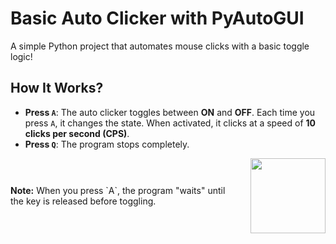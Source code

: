 # Basic Auto Clicker with PyAutoGUI

A simple Python project that automates mouse clicks with a basic toggle logic! 

## How It Works?

- **Press `A`**: The auto clicker toggles between **ON** and **OFF**. Each time you press `A`, it changes the state. When activated, it clicks at a speed of **10 clicks per second (CPS)**.
- **Press `Q`**: The program stops completely. 

<div style="display: flex; align-items: center; justify-content: space-between; gap: 20px;">
  <div>
    <strong>Note:</strong> When you press `A`, the program "waits" until the key is released before toggling.
  </div>
  <div>
    <img src="https://media4.giphy.com/media/v1.Y2lkPTc5MGI3NjExcmdyMndnYThlZWVxZ3MzaGgwZXNla3VhZmc5a3kzazBjNjhwODV6diZlcD12MV9pbnRlcm5hbF9naWZfYnlfaWQmY3Q9cw/PZShNCt8E51Ti/200.gif" width="120px" />
  </div>
</div>
